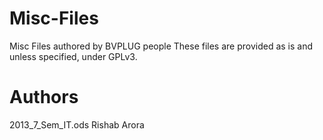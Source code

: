 Misc-Files
==========

Misc Files authored by BVPLUG people
These files are provided as is and unless specified, under GPLv3.

Authors
===
2013_7_Sem_IT.ods Rishab Arora
